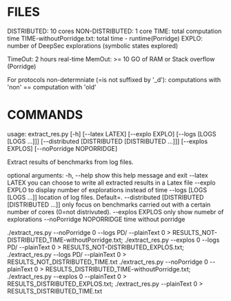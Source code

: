 # FILES
DISTRIBUTED: 10 cores
NON-DISTRIBUTED: 1 core
TIME: total computation time
TIME-withoutPorridge.txt: total time - runtime(Porridge)
EXPLO: number of DeepSec explorations (symbolic states explored)

TimeOut: 2 hours real-time
MemOut: >= 10 GO of RAM or Stack overflow (Porridge)

For protocols non-determniate (=is not suffixed by '_d'): computations with 'non' == computation with 'old'

# COMMANDS
usage: extract_res.py [-h] [--latex LATEX] [--explo EXPLO]
                      [--logs [LOGS [LOGS ...]]]
		                            [--distributed [DISTRIBUTED [DISTRIBUTED ...]]]
					                          [--explos EXPLOS] [--noPorridge NOPORRIDGE]

Extract results of benchmarks from log files.

optional arguments:
  -h, --help            show this help message and exit
    --latex LATEX         you can choose to write all extracted results in a
                            Latex file
			      --explo EXPLO         to display number of explorations instead of time
			        --logs [LOGS [LOGS ...]]
				                        location of log files. Default=.
							  --distributed [DISTRIBUTED [DISTRIBUTED ...]]
							                          only focus on benchmarks carried out with a certain
										                          number of cores (0=not distrivuted).
													    --explos EXPLOS       only show numebr of explorations
													      --noPorridge NOPORRIDGE
													                              time without porridge



./extract_res.py --noPorridge 0 --logs PD/ --plainText 0 > RESULTS_NOT-DISTRIBUTED_TIME-withoutPorridge.txt; ./extract_res.py --explos 0 --logs PD/ --plainText 0 > RESULTS_NOT-DISTRIBUTED_EXPLOS.txt; ./extract_res.py --logs PD/ --plainText 0 > RESULTS_NOT_DISTRIBUTED_TIME.txt
./extract_res.py --noPorridge 0 --plainText 0 > RESULTS_DISTRIBUTED_TIME-withoutPorridge.txt; ./extract_res.py --explos 0 --plainText 0 > RESULTS_DISTRIBUTED_EXPLOS.txt; ./extract_res.py --plainText 0 > RESULTS_DISTRIBUTED_TIME.txt
